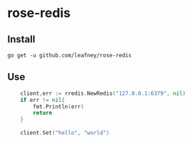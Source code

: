 # rose-redis

## Install

```
go get -u github.com/leafney/rose-redis
```

## Use

```go
	client,err := rredis.NewRedis("127.0.0.1:6379", nil)
	if err != nil{
		fmt.Println(err)
		return
	}
	
	client.Set("hello", "world")
```
